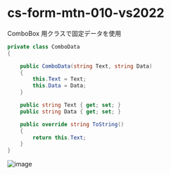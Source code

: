 # cs-form-mtn-010-vs2022
ComboBox 用クラスで固定データを使用

```cs
private class ComboData
{

    public ComboData(string Text, string Data)
    {
        this.Text = Text;
        this.Data = Data;
    }

    public string Text { get; set; }
    public string Data { get; set; }

    public override string ToString()
    {
        return this.Text;
    }
}
```

![image](https://github.com/winofsql/cs-form-mtn-010-vs2022/assets/1501327/d4a15d5b-43cb-49bd-87d5-1f64eaec199b)
